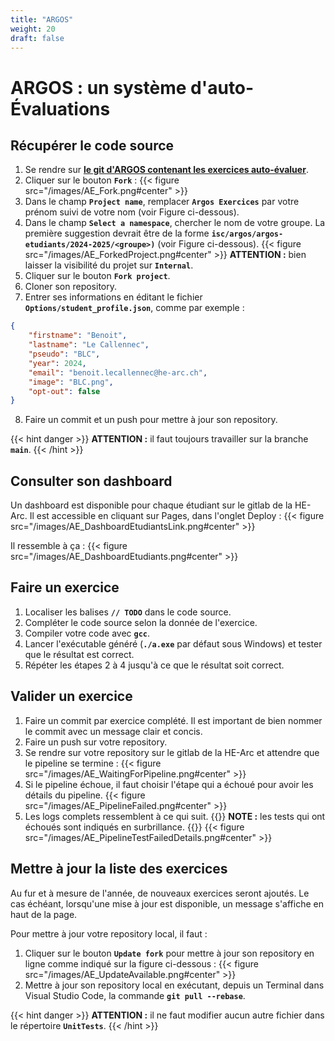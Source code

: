 ```yaml
---
title: "ARGOS"
weight: 20
draft: false
---
```


# ARGOS : un système d'auto-Évaluations

## Récupérer le code source

1. Se rendre sur **[le git d'ARGOS contenant les exercices auto-évaluer](https://gitlab-etu.ing.he-arc.ch/isc/argos/argos-exercices)**.
2. Cliquer sur le bouton **`Fork`** :
{{< figure src="/images/AE_Fork.png#center" >}}
3. Dans le champ **`Project name`**, remplacer **`Argos Exercices`** par votre prénom suivi de votre nom (voir Figure ci-dessous).
4. Dans le champ **`Select a namespace`**, chercher le nom de votre groupe. La première suggestion devrait être de la forme **`isc/argos/argos-etudiants/2024-2025/<groupe>)`** (voir Figure ci-dessous).
{{< figure src="/images/AE_ForkedProject.png#center" >}}
**ATTENTION :** bien laisser la visibilité du projet sur **`Internal`**.
5. Cliquer sur le bouton **`Fork project`**.
6. Cloner son repository.
7. Entrer ses informations en éditant le fichier **`Options/student_profile.json`**, comme par exemple :
```json
{
    "firstname": "Benoit",
    "lastname": "Le Callennec",
    "pseudo": "BLC",
    "year": 2024,
    "email": "benoit.lecallennec@he-arc.ch",
    "image": "BLC.png",
    "opt-out": false
}
```
8. Faire un commit et un push pour mettre à jour son repository.

{{< hint danger >}}
**ATTENTION :** il faut toujours travailler sur la branche **`main`**.
{{< /hint >}}

## Consulter son dashboard
Un dashboard est disponible pour chaque étudiant sur le gitlab de la HE-Arc.
Il est accessible en cliquant sur Pages, dans l'onglet Deploy :
{{< figure src="/images/AE_DashboardEtudiantsLink.png#center" >}}

Il ressemble à ça :
{{< figure src="/images/AE_DashboardEtudiants.png#center" >}}

## Faire un exercice
1. Localiser les balises **`// TODO`** dans le code source.
2. Compléter le code source selon la donnée de l'exercice.
3. Compiler votre code avec **`gcc`**.
4. Lancer l'exécutable généré (**`./a.exe`** par défaut sous Windows) et tester que le résultat est correct.
5. Répéter les étapes 2 à 4 jusqu'à ce que le résultat soit correct.

## Valider un exercice
1. Faire un commit par exercice complété.
Il est important de bien nommer le commit avec un message clair et concis.
2. Faire un push sur votre repository.
3. Se rendre sur votre repository sur le gitlab de la HE-Arc et attendre que le pipeline se termine :
{{< figure src="/images/AE_WaitingForPipeline.png#center" >}}
4. Si le pipeline échoue, il faut choisir l'étape qui a échoué pour avoir les détails du pipeline.
{{< figure src="/images/AE_PipelineFailed.png#center" >}}
5. Les logs complets ressemblent à ce qui suit.
{{<hint info>}}
**NOTE :** les tests qui ont échoués sont indiqués en surbrillance.
{{</hint>}}
{{< figure src="/images/AE_PipelineTestFailedDetails.png#center" >}}

## Mettre à jour la liste des exercices
Au fur et à mesure de l'année, de nouveaux exercices seront ajoutés.
Le cas échéant, lorsqu'une mise à jour est disponible, un message s'affiche en haut de la page.

Pour mettre à jour votre repository local, il faut :
1. Cliquer sur le bouton **`Update fork`** pour mettre à jour son repository en ligne comme indiqué sur la figure ci-dessous :
{{< figure src="/images/AE_UpdateAvailable.png#center" >}}
2. Mettre à jour son repository local en exécutant, depuis un Terminal dans Visual Studio Code, la commande **`git pull --rebase`**.

{{< hint danger >}}
**ATTENTION :** il ne faut modifier aucun autre fichier dans le répertoire **`UnitTests`**.
{{< /hint >}}

